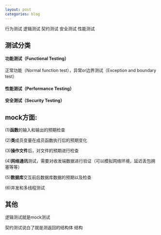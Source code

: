 ```yaml
---
layout: post
categories: blog
---
```

行为测试 逻辑测试 契约测试 安全测试 性能测试

## 测试分类

#### 功能测试（Functional Testing）

正常功能（Normal function test），异常or边界测试（Exception and boundary test）

#### 性能测试（Performance Testing）

#### 安全测试（Security Testing）



## mock方面:

(1)**函数**的输入和输出的预期检查

(2)**类**成员变量在成员函数执行后的预期变化

(3)**操作文件**后，对文件的预期进行检查

(4)**网络通讯**测试，需要对收发端数据进行验证（可以模拟网络环境，延迟丢包拥塞等等）

(5)**数据库**交互前后数据库数据的预期以及检查

(6)并发和多线程测试



## 其他

逻辑测试就是mock测试

契约测试说白了就是测返回的结构体 结构